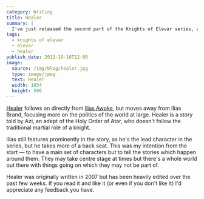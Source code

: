 ```yaml
---
category: Writing
title: Healer
summary: |
  I've just released the second part of the Knights of Elevar series, again, through Amazon's Kindle Direct Publishing platform.
tags: 
  - knights of elevar
  - elevar
  - healer
publish_date: 2013-10-16T12:00
image:
  source: /img/blog/healer.jpg
  type: image/jpeg
  text: Healer
  width: 1034
  height: 500
---
```


[Healer][healer] follows on directly from [Ilias Awoke][ilias], but moves away from Ilias Brand, focusing more on the politics of the world at large. Healer is a story told by Azi, an adept of the Holy Order of Atar, who doesn't follow the traditional martial role of a knight.

Ilias still features prominently in the story, as he's the lead character in the series, but he takes more of a back seat. This was my intention from the start — to have a main set of characters but to tell the stories which happen around them. They may take centre stage at times but there's a whole world out there with things going on which they may not be part of.

Healer was originally written in 2007 but has been heavily edited over the past few weeks. If you read it and like it (or even if you don't like it) I'd appreciate any feedback you have.

[healer]: http://www.amazon.co.uk/Ilias-Awoke-Knights-Elevar-ebook/dp/B00FO7MGD8/
[ilias]: http://www.amazon.co.uk/Ilias-Awoke-Knights-Elevar-ebook/dp/B00FO7MGD8/
